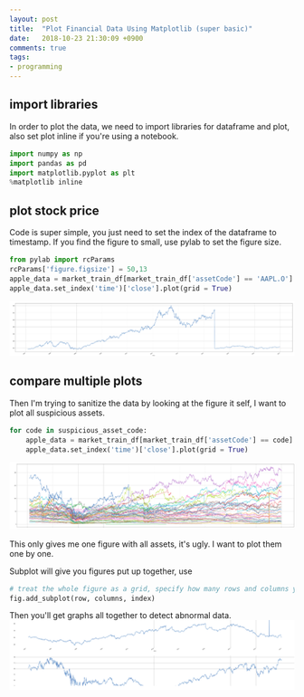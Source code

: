 ```yaml
---
layout: post
title:  "Plot Financial Data Using Matplotlib (super basic)"
date:   2018-10-23 21:30:09 +0900
comments: true
tags:
- programming
---
```


## import libraries
In order to plot the data, we need to import libraries for dataframe and plot, also set plot inline if you're  using a notebook.
```python
import numpy as np
import pandas as pd
import matplotlib.pyplot as plt
%matplotlib inline
```

## plot stock price
Code is super simple, you just need to set the index of the dataframe to timestamp. If you find the figure to small, use pylab to set the figure size.
```python
from pylab import rcParams
rcParams['figure.figsize'] = 50,13
apple_data = market_train_df[market_train_df['assetCode'] == 'AAPL.O']
apple_data.set_index('time')['close'].plot(grid = True)
```
<img src="/img/python-plot-financial-data-1.png" style="height:50%">

## compare multiple plots
Then I'm trying to sanitize the data by looking at the figure it self, I want to plot all suspicious assets.
```python
for code in suspicious_asset_code:
    apple_data = market_train_df[market_train_df['assetCode'] == code]
    apple_data.set_index('time')['close'].plot(grid = True)
```
<img src="/img/python-financial-plot-2.png" style="height:50%">

This only gives me one figure with all assets, it's ugly. I want to plot them one by one.

Subplot will give you figures put up together, use 
```python
# treat the whole figure as a grid, specify how many rows and columns you wanna plot and the index of the current sub plot
fig.add_subplot(row, columns, index)
```
Then you'll get graphs all together to detect abnormal data.
<img src="/img/python-plot-subplot.png" style="height:50%">

